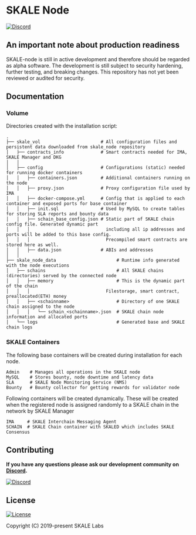 # SKALE Node

[![Discord](https://img.shields.io/discord/534485763354787851.svg)](https://discord.gg/vvUtWJB)

## An important note about production readiness

SKALE-node is still in active development and therefore should be regarded as alpha software. The development is still subject to security hardening, further testing, and breaking changes. This repository has not yet been reviewed or audited for security.

## Documentation

### Volume

Directories created with the installation script: 

    .
    ├── skale_vol                       # All configuration files and persistent data downloaded from skale_node repository
    │   ├── contracts_info              # Smart contracts needed for IMA, SKALE Manager and DKG
    │   │ 
    │   ├── config                      # Configurations (static) needed for running docker containers
    │   │   ├── containers.json         # Additional containers running on the node
    │   │   ├── proxy.json              # Proxy configuration file used by IMA  
    │   │   ├── docker-compose.yml      # Config that is applied to each container and exposed ports for base container
    │   │   ├── init.sql                # Used by MySQL to create tables for storing SLA reports and bounty data
    │   │   ├── schain_base_config.json # Static part of SKALE chain config file. Generated dynamic part 
    │   │   │                             including all ip addresses and ports will be added to this base config. 
    │   │   │                             Precompiled smart contracts are stored here as well.
    │   │   ├── data.json               # ABIs and addresses
    │   │ 
    ├── skale_node_data                       # Runtime info generated with the node executions
    │   ├── schains                           # All SKALE chains (directories) served by the connected node
    │   │   ├── memory                        # This is the dynamic part of the chain
    │   │   │                             Filestorage, smart contract, preallocated(ETH) money
    │   │   ├── <schainname>                  # Directory of one SKALE chain assigned to the node
    │   │   │   └── schain_<schainname>.json  # SKALE chain node information and allocated ports
    │   └── logs                              # Generated base and SKALE chain logs

### SKALE Containers

The following base containers will be created during installation for each node.

    Admin    # Manages all operations in the SKALE node
    MySQL    # Stores bounty, node downtime and latency data  
    SLA      # SKALE Node Monitoring Service (NMS)
    Bounty   # Bounty collector for getting rewards for validator node

Following containers will be created dynamically. These will be created when the registered node is 
assigned randomly to a SKALE chain in the network by SKALE Manager

    IMA     # SKALE Interchain Messaging Agent
    SCHAIN  # SKALE Chain container with SKALED which includes SKALE Consensus

## Contributing

**If you have any questions please ask our development community on [Discord](http://skale.chat).**

[![Discord](https://img.shields.io/discord/534485763354787851.svg)](https://discord.gg/vvUtWJB)

## License

[![License](https://img.shields.io/github/license/skalenetwork/skale-node)](LICENSE)

Copyright (C) 2019-present SKALE Labs
